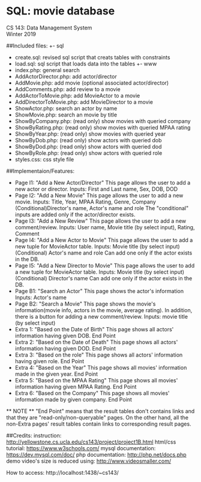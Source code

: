 SQL: movie database
===
CS 143: Data Management System  
Winter 2019  
  
##Included files:
+- sql
   + create.sql: revised sql script that creats tables with constraints
   + load.sql: sql script that loads data into the tables
+- www
   + index.php: general search
   + AddActorDirector.php: add actor/director
   + AddMovie.php: add movie (optional associated actor/director)
   + AddComments.php: add review to a movie
   + AddActorToMovie.php: add MovieActor to a movie
   + AddDirectorToMovie.php: add MovieDirector to a movie
   + ShowActor.php: search an actor by name
   + ShowMovie.php: search an movie by title
   + ShowByCompany.php: (read only) show movies with queried company
   + ShowByRating.php: (read only) show movies with queried MPAA rating
   + ShowByYear.php: (read only) show movies with queried year
   + ShowByDob.php: (read only) show actors with queried dob
   + ShowByDod.php: (read only) show actors with queried dod
   + ShowByRole.php: (read only) show actors with queried role
   + styles.css: css style file  
  

##Implementaion/Features:
+ Page I1: "Add a New Actor/Director"
  This page allows the user to add a new actor or director.
  Inputs:
	First and Last name, Sex, DOB, DOD
+ Page I2: "Add a New Movie"
  This page allows the user to add a new movie.
  Inputs:
	Title, Year, MPAA Rating, Genre, Company
	(Conditional)Director's name, Actor's name and role
  The "conditional" inputs are added only if the actor/director exists.
+ Page I3: "Add a New Review"
  This page allows the user to add a new comment/review.
  Inputs:
	User name, Movie title (by select input), Rating, Comment
+ Page I4: "Add a New Actor to Movie"
  This page allows the user to add a new tuple for MovieActor table.
  Inputs:
	Movie title (by select input)
	(Conditional) Actor's name and role
  Can add one only if the actor exists in the DB.
+ Page I5: "Add a New Director to Movie"
  This page allows the user to add a new tuple for MovieActor table.
  Inputs:
	Movie title (by select input)
	(Conditional) Director's name
  Can add one only if the actor exists in the DB.
+ Page B1: "Search an Actor"
  This page shows the actor's information
  Inputs:
	Actor's name
+ Page B2: "Search a Movie"
  This page shows the movie's information(movie info, actors in the movie,
  average rating). In addition, there is a button for adding a new
  comment/review.
  Inputs:
	movie title (by select input)
+ Extra 1: "Based on the Date of Birth"
  This page shows all actors' information having given DOB.
  End Point
+ Extra 2: "Based on the Date of Death"
  This page shows all actors' information having given DOD.
  End Point
+ Extra 3: "Based on the role"
  This page shows all actors' information having given role.
  End Point
+ Extra 4: "Based on the Year"
  This page shows all movies' information made in the given year.
  End Point
+ Extra 5: "Based on the MPAA Rating"
  This page shows all movies' information having given MPAA Rating.
  End Point
+ Extra 6: "Based on the Company"
  This page shows all movies' information made by given company.
  End Point

** NOTE **
"End Point" means that the result tables don't contains links and that they are
"read-only/non-queryable" pages. On the other hand, all the non-Extra pages'
result tables contain links to corresponding result pages.


##Credits:
instruction: http://yellowstone.cs.ucla.edu/cs143/project/project1B.html
html/css tutorial: https://www.w3schools.com/
mysql documentation: https://dev.mysql.com/doc/
php documentation: http://php.net/docs.php
demo video's size is reduced using: http://www.videosmaller.com/


How to access:
http://localhost:1438/~cs143/
